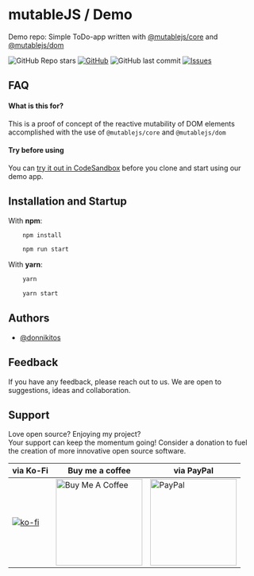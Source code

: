# mutableJS / Demo

Demo repo: Simple ToDo-app written with [@mutablejs/core](https://www.npmjs.com/package/@mutablejs/core) and [@mutablejs/dom](https://www.npmjs.com/package/@mutablejs/dom)

![GitHub Repo stars](https://img.shields.io/github/stars/mutablejs/dom?label=GitHub%20Stars&style=for-the-badge) [![GitHub](https://img.shields.io/github/license/mutablejs/demo?color=blue&style=for-the-badge)](https://github.com/mutableJS/demo/blob/master/LICENSE)
![GitHub last commit](https://img.shields.io/github/last-commit/mutablejs/demo?style=for-the-badge) [![Issues](https://img.shields.io/github/issues/mutableJS/demo?style=for-the-badge)](https://github.com/mutableJS/demo/issues)

## FAQ

#### What is this for?

This is a proof of concept of the reactive mutability of DOM elements accomplished with the use of `@mutablejs/core` and `@mutablejs/dom`

#### Try before using

You can [try it out in CodeSandbox](https://codesandbox.io/p/sandbox/github/mutableJS/demo/tree/master?file=%2Fsrc%2Findex.tsx%3A1%2C1) before you clone and start using our demo app.

## Installation and Startup

With **npm**:

```bash
    npm install

	npm run start
```

With **yarn**:

```bash
    yarn

	yarn start
```

## Authors

-   [@donnikitos](https://www.github.com/donnikitos)

## Feedback

If you have any feedback, please reach out to us. We are open to suggestions, ideas and collaboration.

## Support

Love open source? Enjoying my project?\
Your support can keep the momentum going! Consider a donation to fuel the creation of more innovative open source software.

| via Ko-Fi                                                                         | Buy me a coffee                                                                                                                                                 | via PayPal                                                                                                                                                             |
| --------------------------------------------------------------------------------- | --------------------------------------------------------------------------------------------------------------------------------------------------------------- | ---------------------------------------------------------------------------------------------------------------------------------------------------------------------- |
| [![ko-fi](https://ko-fi.com/img/githubbutton_sm.svg)](https://ko-fi.com/Y8Y2ALMG) | <a href="https://www.buymeacoffee.com/donnikitos" target="_blank"><img src="https://nititech.de/donate-buymeacoffee.png" alt="Buy Me A Coffee" width="174"></a> | <a href="https://www.paypal.com/donate/?hosted_button_id=EPXZPRTR7JHDW" target="_blank"><img src="https://nititech.de/donate-paypal.png" alt="PayPal" width="174"></a> |
